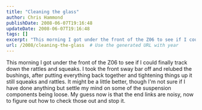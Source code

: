 ```yaml
---
title: "Cleaning the glass"
author: Chris Hammond
publishDate: 2008-06-07T19:16:48
updateDate: 2008-06-07T19:16:48
tags: []
excerpt: "This morning I got under the front of the Z06 to see if I could finally track down the rattles and squeaks. I took the front sway bar off and relubed the bushings, after putting everything back together and tightening things up it still squeaks and rattles. It might be a little better, though I'm not sure if I have done anything but settle my mind on some of the suspension components being loose. My guess now is that the end links are noisy, now to figure out how to check those out and stop it. "
url: /2008/cleaning-the-glass  # Use the generated URL with year
---
```

<p>This morning I got under the front of the Z06 to see if I could finally track down the rattles and squeaks. I took the front sway bar off and relubed the bushings, after putting everything back together and tightening things up it still squeaks and rattles. It might be a little better, though I'm not sure if I have done anything but settle my mind on some of the suspension components being loose. My guess now is that the end links are noisy, now to figure out how to check those out and stop it.</p>
